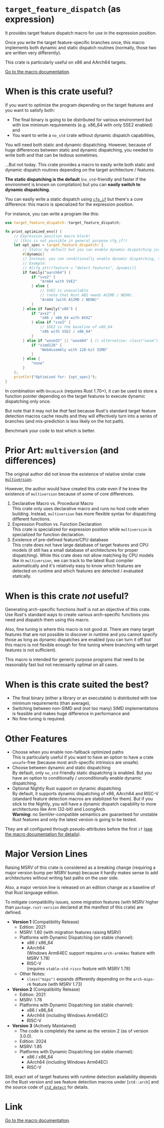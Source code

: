 # `target_feature_dispatch` (as expression)

It provides target feature dispatch macro for use in the expression position.

Once you write the target feature-specific branches once, this macro
implements both dynamic and static dispatch routines
(normally, those two are written very differently).

This crate is particularly useful on x86 and AArch64 targets.

[Go to the macro documentation](target_feature_dispatch#overview).

# When is this crate useful?

If you want to optimize the program depending on the target features and
you want to satisfy both:

*   The final binary is going to be distributed for various environment but
    with low minimum requirements (e.g. x86_64 with only SSE2 enabled) and
*   You want to write a `no_std` crate without dynamic dispatch capabilities,

You will need both static and dynamic dispatching.
However, because of huge differences between static and dynamic dispatching,
you needed to write both and that can be tedious sometimes.

...But not today.  This crate provides a macro to easily write both static and
dynamic dispatch routines depending on the target architecture / features.

**The static dispatching is the default** (`no_std`-friendly and faster if the
environment is known on compilation) but
you can **easily switch to dynamic dispatching**.

You can easily write a static dispatch using
[`cfg_if`](https://crates.io/crates/cfg-if) but there's a core difference:
this macro is specialized for the expression position.

For instance, you can write a program like this:

```rust
use target_feature_dispatch::target_feature_dispatch;

fn print_optimized_env() {
    // Expression position macro block!
    // (this is not possible in general purpose cfg_if!)
    let opt_spec = target_feature_dispatch! {
        // Static by default but you can enable dynamic dispatching just by one line.
        #[dynamic]
        // Instead, you can conditionally enable dynamic dispatching, too.
        // Example:
        // #[cfg_attr(feature = "detect-features", dynamic)]
        if family("aarch64") {
            if "sve2" {
                "Arm64 with SVE2"
            } else {
                // SVE2 is unavailable
                // (note that Rust ABI needs ASIMD / NEON).
                "Arm64 (with ASIMD / NEON)"
            }
        } else if family("x86") {
            if "avx2" {
                "x86 / x86_64 with AVX2"
            } else if "sse2" {
                // SSE2 is the baseline of x86_64.
                "x86 with SSE2 / x86_64"
            }
        } else if "wasm32" || "wasm64" { // alternative: class("wasm")
            if "simd128" {
                "WebAssembly with 128-bit SIMD"
            }
        } else {
            "none"
        }
    };
    println!("Optimized for: {opt_spec}");
}
```

In combination with `OnceLock` (requires Rust 1.70+), it can be used to store
a function pointer depending on the target features to execute
dynamic dispatching only once.

But note that it may not be *that* fast because Rust's standard target
feature detection macros cache results and they will effectively turn into
a series of branches (and mis-prediction is less likely on the hot path).

Benchmark your code to test which is better.

# Prior Art: `multiversion` (and differences)

The original author did not know the existence of relative similar crate
[`multiversion`](https://github.com/calebzulawski/multiversion).

However, the author would have created this crate even if he knew the existence
of `multiversion` because of some of core differences.

1.  Declarative Macro vs. Procedural Macro  
    This crate only uses declarative macro and runs no host code when building.
    Instead, `multiversion` has more flexible syntax for dispatching different
    functions.
2.  Expression Position vs. Function Declaration  
    This crate is specialized for expression position while `multiversion` is
    specialized for function declaration.
3.  Existence of pre-defined feature/CPU database  
    This crate does not have large database of target features and CPU models
    (it still has a small database of architectures for proper dispatching).
    While this crate does not allow matching by CPU models like in
    `multiversion`, we can track to the latest Rust compiler automatically and
    it's relatively easy to know which features are detected on runtime and
    which features are detected / evaluated statically.

# When is this crate *not* useful?

Generating arch-specific functions itself is not an objective of this crate.
Use Rust's standard ways to create various arch-specific functions you need
and dispatch them using this macro.

Also, fine tuning is where this macro is not good at.
There are many target features that are not possible to discover in runtime
and you cannot specify those as long as dynamic dispatches are enabled (you can
turn it off but this macro is not flexible enough for fine tuning where
branching with target features is not sufficient).

This macro is intended for generic purpose programs that need to be reasonably
fast but not necessarily optimal on all cases.

# When is this crate suited the best?

*   The final binary (either a library or an executable)
    is distributed with low minimum requirements (than average),
*   Switching between non-SIMD and (not too many) SIMD implementations
    is feasible and makes huge difference in performance and
*   No fine-tuning is required.

# Other Features

*   Choose when you enable non-fallback optimized paths  
    This is particularly useful if you want to have an option to have
    a crate `unsafe`-free (because most arch-specific intrinsics are unsafe).
*   Choose between dynamic and static dispatching  
    By default, only `no_std`-friendly static dispatching is enabled.
    But you have an option to conditionally / unconditionally enable
    dynamic dispatching.
*   Optional Nightly Rust support on dynamic dispatching  
    By default, it supports dynamic dispatching of x86, AArch64 and RISC-V
    (standard feature detection macros are stabilized for them).
    But if you stick to the Nightly, you will have a dynamic dispatch
    capability to more architectures like Arm (32-bit) and LoongArch.  
    **Warning:**
    no SemVer-compatible semantics are guaranteed for unstable Rust features
    and only the latest version is going to be tested.

They are all configured through pseudo-attributes before the first `if`
([see the macro documentation for details](target_feature_dispatch#configuration)).

# Major Version Lines

Raising MSRV of this crate is considered as a breaking change (requiring
a major version bump per MSRV bump) because it hardly makes sense to add
architectures without writing fast paths on the user side.

Also, a major version line is released on an edition change as a baseline
of that Rust language edition.

To mitigate compatibility issues, some migration features (with MSRV higher
than `package.rust-version` declared at the manifest of this crate) are defined.

*   **Version 1** (Compatibility Release)  
    *   Edition: 2021
    *   MSRV: 1.60 (with migration features raising MSRV)
    *   Platforms with Dynamic Dispatching (on stable channel):
        *   x86 / x86_64
        *   AArch64  
            (Windows Arm64EC support requires `arch-arm64ec` feature with MSRV 1.78)
        *   RISC-V  
            (requires `stable-std-riscv` feature with MSRV 1.78)
    *   Other Notes:
        *   `class("mips")` expands differently depending on
            the `arch-mips-r6` feature (with MSRV 1.73)
*   **Version 2** (Compatibility Release)  
    *   Edition: 2021
    *   MSRV: 1.78
    *   Platforms with Dynamic Dispatching (on stable channel):
        *   x86 / x86_64
        *   AArch64 (including Windows Arm64EC)
        *   RISC-V
*   **Version 3** (Actively Maintained)  
    *   The code is completely the same as the version 2 (as of version 3.0.0).
    *   Edition: 2024
    *   MSRV: 1.85
    *   Platforms with Dynamic Dispatching (on stable channel):
        *   x86 / x86_64
        *   AArch64 (including Windows Arm64EC)
        *   RISC-V

Still, exact set of target features with runtime detection availability depends
on the Rust version and see feature detection macros under [`std::arch`]
and the source code of [`std_detect`](https://github.com/rust-lang/stdarch/tree/master/crates/std_detect)
for details.

# Link

[Go to the macro documentation](target_feature_dispatch#overview).
